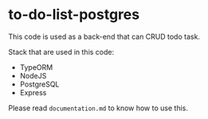 # to-do-list-postgres

This code is used as a back-end that can CRUD todo task.

Stack that are used in this code:
- TypeORM
- NodeJS
- PostgreSQL
- Express

Please read `documentation.md` to know how to use this.